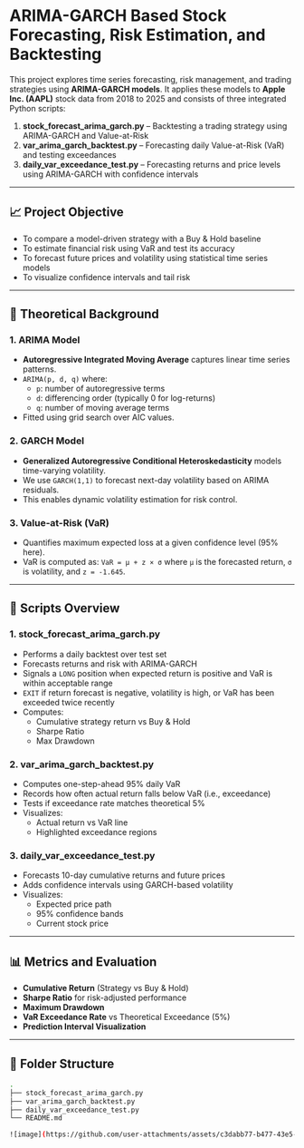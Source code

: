 # ARIMA-GARCH Based Stock Forecasting, Risk Estimation, and Backtesting

This project explores time series forecasting, risk management, and trading strategies using **ARIMA-GARCH models**. It applies these models to **Apple Inc. (AAPL)** stock data from 2018 to 2025 and consists of three integrated Python scripts:

1. **stock_forecast_arima_garch.py** – Backtesting a trading strategy using ARIMA-GARCH and Value-at-Risk
2. **var_arima_garch_backtest.py** – Forecasting daily Value-at-Risk (VaR) and testing exceedances
3. **daily_var_exceedance_test.py** – Forecasting returns and price levels using ARIMA-GARCH with confidence intervals

---

## 📈 Project Objective

- To compare a model-driven strategy with a Buy & Hold baseline  
- To estimate financial risk using VaR and test its accuracy  
- To forecast future prices and volatility using statistical time series models  
- To visualize confidence intervals and tail risk

---

## 📘 Theoretical Background

### 1. ARIMA Model  
- **Autoregressive Integrated Moving Average** captures linear time series patterns.
- `ARIMA(p, d, q)` where:
  - `p`: number of autoregressive terms
  - `d`: differencing order (typically 0 for log-returns)
  - `q`: number of moving average terms
- Fitted using grid search over AIC values.

### 2. GARCH Model  
- **Generalized Autoregressive Conditional Heteroskedasticity** models time-varying volatility.
- We use `GARCH(1,1)` to forecast next-day volatility based on ARIMA residuals.
- This enables dynamic volatility estimation for risk control.

### 3. Value-at-Risk (VaR)  
- Quantifies maximum expected loss at a given confidence level (95% here).
- VaR is computed as: `VaR = μ + z × σ` where `μ` is the forecasted return, `σ` is volatility, and `z = -1.645`.

---

## 🧪 Scripts Overview

### 1. **stock_forecast_arima_garch.py**
- Performs a daily backtest over test set
- Forecasts returns and risk with ARIMA-GARCH
- Signals a `LONG` position when expected return is positive and VaR is within acceptable range
- `EXIT` if return forecast is negative, volatility is high, or VaR has been exceeded twice recently
- Computes:
  - Cumulative strategy return vs Buy & Hold
  - Sharpe Ratio
  - Max Drawdown

### 2. **var_arima_garch_backtest.py**
- Computes one-step-ahead 95% daily VaR
- Records how often actual return falls below VaR (i.e., exceedance)
- Tests if exceedance rate matches theoretical 5%
- Visualizes:
  - Actual return vs VaR line
  - Highlighted exceedance regions

### 3. **daily_var_exceedance_test.py**
- Forecasts 10-day cumulative returns and future prices
- Adds confidence intervals using GARCH-based volatility
- Visualizes:
  - Expected price path
  - 95% confidence bands
  - Current stock price

---

## 📊 Metrics and Evaluation

- **Cumulative Return** (Strategy vs Buy & Hold)
- **Sharpe Ratio** for risk-adjusted performance
- **Maximum Drawdown**
- **VaR Exceedance Rate** vs Theoretical Exceedance (5%)
- **Prediction Interval Visualization**

---

## 📁 Folder Structure

```bash
.
├── stock_forecast_arima_garch.py
├── var_arima_garch_backtest.py
├── daily_var_exceedance_test.py
└── README.md

![image](https://github.com/user-attachments/assets/c3dabb77-b477-43e5-830f-adce2cf28916)

